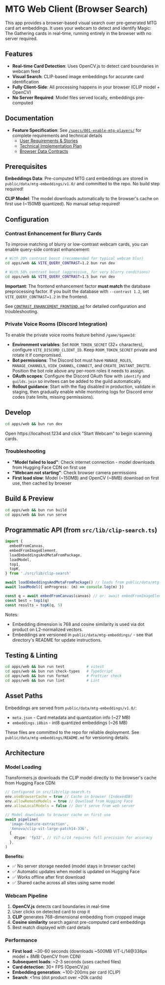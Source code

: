# MTG Web Client (Browser Search)

This app provides a browser-based visual search over pre-generated MTG card art embeddings. It uses your webcam to detect and identify Magic: The Gathering cards in real-time, running entirely in the browser with no server required.

## Features

- **Real-time Card Detection**: Uses OpenCV.js to detect card boundaries in webcam feed
- **Visual Search**: CLIP-based image embeddings for accurate card identification
- **Fully Client-Side**: All processing happens in your browser (CLIP model + OpenCV)
- **No Server Required**: Model files served locally, embeddings pre-computed

## Documentation

- **Feature Specification**: See [`/specs/001-enable-mtg-players/`](../../specs/001-enable-mtg-players/) for complete requirements and technical details
  - [User Requirements & Stories](../../specs/001-enable-mtg-players/spec.md)
  - [Technical Implementation Plan](../../specs/001-enable-mtg-players/plan.md)
  - [Browser Data Contracts](../../specs/001-enable-mtg-players/contracts/browser-artifacts.md)

## Prerequisites

**Embeddings Data**: Pre-computed MTG card embeddings are stored in `public/data/mtg-embeddings/v1.0/` and committed to the repo. No build step required!

**CLIP Model**: The model downloads automatically to the browser's cache on first use (~150MB quantized). No manual setup required!

## Configuration

### Contrast Enhancement for Blurry Cards

To improve matching of blurry or low-contrast webcam cards, you can enable query-side contrast enhancement:

```bash
# With 20% contrast boost (recommended for typical webcam blur)
cd apps/web && VITE_QUERY_CONTRAST=1.2 bun run dev

# With 50% contrast boost (aggressive, for very blurry conditions)
cd apps/web && VITE_QUERY_CONTRAST=1.5 bun run dev
```

**Important**: The frontend enhancement factor **must match** the database preprocessing factor. If you built the database with `--contrast 1.2`, set `VITE_QUERY_CONTRAST=1.2` in the frontend.

See [`CONTRAST_ENHANCEMENT_FRONTEND.md`](./CONTRAST_ENHANCEMENT_FRONTEND.md) for detailed configuration and troubleshooting.

### Private Voice Rooms (Discord Integration)

To enable the private voice rooms feature behind `/game/$gameId`:

- **Environment variables**: Set `ROOM_TOKEN_SECRET` (32+ characters), configure `VITE_DISCORD_CLIENT_ID`. Keep `ROOM_TOKEN_SECRET` private and rotate it if compromised.
- **Bot permissions**: The Discord bot must have `MANAGE_ROLES`, `MANAGE_CHANNELS`, `VIEW_CHANNEL`, `CONNECT`, and `CREATE_INSTANT_INVITE`. Position the bot role above any per-room roles it needs to assign.
- **OAuth scopes**: Configure the Discord OAuth flow with `identify` and `guilds.join` so invitees can be added to the guild automatically.
- **Rollout guidance**: Start with the flag disabled in production, validate in staging, then gradually enable while monitoring logs for Discord error codes (rate limits, missing permissions).

## Develop

```bash
cd apps/web && bun run dev
```

Open https://localhost:1234 and click "Start Webcam" to begin scanning cards.

### Troubleshooting

- **"Model failed to load"**: Check internet connection - model downloads from Hugging Face CDN on first use
- **"Webcam not starting"**: Check browser camera permissions
- **First load slow**: Model (~150MB) and OpenCV (~8MB) download on first use, then cached by browser

## Build & Preview

```bash
cd apps/web && bun run build
cd apps/web && bun run serve
```

## Programmatic API (from `src/lib/clip-search.ts`)

```ts
import {
  embedFromCanvas,
  embedFromImageElement,
  loadEmbeddingsAndMetaFromPackage,
  loadModel,
  top1,
  topK,
} from './src/lib/clip-search'

await loadEmbeddingsAndMetaFromPackage() // loads from public/data/mtg-embeddings/v1.0/
await loadModel({ onProgress: (m) => console.log(m) })

const q = await embedFromCanvas(canvas) // or: await embedFromImageElement(img)
const best = top1(q)
const results = topK(q, 5)
```

Notes:

- Embedding dimension is 768 and cosine similarity is used via dot product on L2-normalized vectors.
- Embeddings are versioned in `public/data/mtg-embeddings/` - see that directory's README for update instructions.

## Testing & Linting

```bash
cd apps/web && bun run test          # vitest
cd apps/web && bun run check-types   # TypeScript
cd apps/web && bun run format        # Prettier check
cd apps/web && bun run lint          # Lint
```

## Asset Paths

Embeddings are served from `public/data/mtg-embeddings/v1.0/`:

- `meta.json` - Card metadata and quantization info (~27 MB)
- `embeddings.i8bin` - int8 quantized embeddings (~26 MB)

These files are committed to the repo for reliable deployment. See `public/data/mtg-embeddings/README.md` for versioning details.

## Architecture

### Model Loading

Transformers.js downloads the CLIP model directly to the browser's cache from Hugging Face CDN:

```typescript
// Configured in src/lib/clip-search.ts
env.useBrowserCache = true // Cache in browser (IndexedDB)
env.allowRemoteModels = true // Download from Hugging Face
env.allowLocalModels = false // Don't serve from web server

// Model downloads to browser cache on first use
await pipeline(
  'image-feature-extraction',
  'Xenova/clip-vit-large-patch14-336',
  {
    dtype: 'fp32', // ViT-L/14 requires full precision for accuracy
  },
)
```

**Benefits:**

- ✅ No server storage needed (model stays in browser cache)
- ✅ Automatic updates when model is updated on Hugging Face
- ✅ Works offline after first download
- ✅ Shared cache across all sites using same model

### Webcam Pipeline

1. **OpenCV.js** detects card boundaries in real-time
2. User clicks on detected card to crop it
3. **CLIP** generates 768-dimensional embedding from cropped image
4. **Cosine similarity** search against pre-computed card embeddings
5. Best match displayed with card details

### Performance

- **First load**: ~30-60 seconds (downloads ~500MB ViT-L/14@336px model + 8MB OpenCV from CDN)
- **Subsequent loads**: ~2-3 seconds (uses cached files)
- **Card detection**: 30+ FPS (OpenCV.js)
- **Embedding generation**: ~100-200ms per card (CLIP)
- **Search**: <1ms (dot product over ~20k cards)
